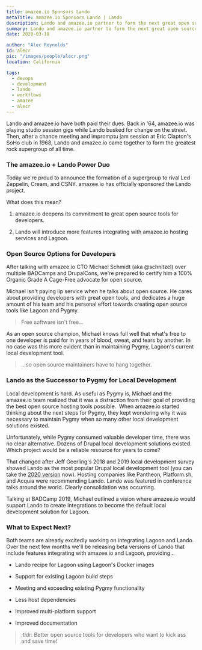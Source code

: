 ```yaml
---
title: amazee.io Sponsors Lando
metaTitle: amazee.io Sponsors Lando | Lando
description: Lando and amazee.io partner to form the next great open source supergroup, cranking developer productivity up to 11.
summary: Lando and amazee.io partner to form the next great open source supergroup, cranking developer productivity up to 11.
date: 2020-03-18

author: "Alec Reynolds"
id: alecr
pic: "/images/people/alecr.png"
location: California

tags:
  - devops
  - development
  - lando
  - workflows
  - amazee
  - alecr
---
```


Lando and amazee.io have both paid their dues. Back in '64, amazee.io was playing studio session gigs while Lando busked for change on the street. Then, after a chance meeting and impromptu jam session at Eric Clapton's SoHo club in 1968, Lando and amazee.io came together to form the greatest rock supergroup of all time.

### The amazee.io + Lando Power Duo

Today we're proud to announce the formation of a supergroup to rival Led Zeppelin, Cream, and CSNY. amazee.io has officially sponsored the Lando project.

What does this mean?

1.  amazee.io deepens its commitment to great open source tools for developers.

2.  Lando will introduce more features integrating with amazee.io hosting services and Lagoon.

### Open Source Options for Developers

After talking with amazee.io CTO Michael Schmidt (aka @schnitzel) over multiple BADCamps and DrupalCons, we're prepared to certify him a 100% Organic Grade A Cage-Free advocate for open source.

Michael isn't paying lip service when he talks about open source. He cares about providing developers with great open tools, and dedicates a huge amount of his team and his personal effort towards creating open source tools like Lagoon and Pygmy.

> Free software isn't free...

As an open source champion, Michael knows full well that what's free to one developer is paid for in years of blood, sweat, and tears by another. In no case was this more evident than in maintaining Pygmy, Lagoon's current local development tool.

> ...so open source maintainers have to hang together.

### Lando as the Successor to Pygmy for Local Development

Local development is hard. As useful as Pygmy is, Michael and the amazee.io team realized that it was a distraction from their goal of providing the best open source hosting tools possible.  When amazee.io started thinking about the next steps for Pygmy, they kept wondering why it was necessary to maintain Pygmy when so many other local development solutions existed.

Unfortunately, while Pygmy consumed valuable developer time, there was no clear alternative. Dozens of Drupal local development solutions existed. Which project would be a reliable resource for years to come?

That changed after Jeff Geerling's 2018 and 2019 local development survey showed Lando as the most popular Drupal local development tool (you can take the [2020 version](https://docs.google.com/forms/d/e/1FAIpQLSe_7UurduduzKf5DPMakmbQ9Lu8vZKKu8pHyzSFq4UJrNZh5w/viewform) now). Hosting companies like Pantheon, Platform.sh, and Acquia were recommending Lando. Lando was featured in conference talks around the world. Clearly consolidation was occurring.

Talking at BADCamp 2019, Michael outlined a vision where amazee.io would support Lando to create integrations to become the default local development solution for Lagoon.

### What to Expect Next?

Both teams are already excitedly working on integrating Lagoon and Lando. Over the next few months we'll be releasing beta versions of Lando that include features integrating with amazee.io and Lagoon, providing...

-   Lando recipe for Lagoon using Lagoon's Docker images

-   Support for existing Lagoon build steps

-   Meeting and exceeding existing Pygmy functionality

-   Less host dependencies

-   Improved multi-platform support

-   Improved documentation

> ;tldr: Better open source tools for developers who want to kick ass and save time!
